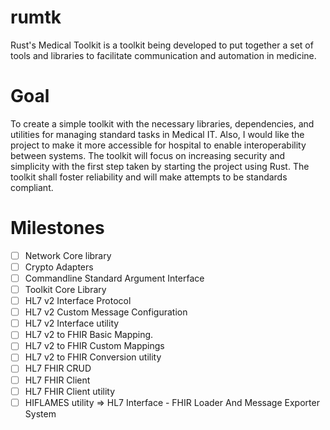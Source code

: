 # rumtk
Rust's Medical Toolkit is a toolkit being developed to put together a set of tools and libraries to facilitate communication and automation in medicine. 

# Goal
To create a simple toolkit with the necessary libraries, dependencies, and utilities for managing standard tasks in Medical IT. 
Also, I would like the project to make it more accessible for hospital to enable interoperability between systems. 
The toolkit will focus on increasing security and simplicity with the first step taken by starting the project using Rust.
The toolkit shall foster reliability and will make attempts to be standards compliant.

# Milestones
- [ ] Network Core library
- [ ] Crypto Adapters
- [ ] Commandline Standard Argument Interface
- [ ] Toolkit Core Library
- [ ] HL7 v2 Interface Protocol
- [ ] HL7 v2 Custom Message Configuration
- [ ] HL7 v2 Interface utility
- [ ] HL7 v2 to FHIR Basic Mapping.
- [ ] HL7 v2 to FHIR Custom Mappings
- [ ] HL7 v2 to FHIR Conversion utility
- [ ] HL7 FHIR CRUD
- [ ] HL7 FHIR Client
- [ ] HL7 FHIR Client utility
- [ ] HIFLAMES utility => HL7 Interface - FHIR Loader And Message Exporter System
